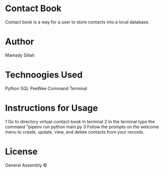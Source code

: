 # Contact Book
Contact book is a way for a user to store contacts into a local database.

# Author
Mamady Sillah 

# Technoogies Used
Python
SQL
PeeWee Command Terminal

# Instructions for Usage
  1 Go to directory virtual-contact-book in terminal 
  2 In the terminal type the command "pipenv run python main.py
  3 Follow the prompts on the welcome menu to create, update,
    view, and delete contacts from your records. 

# License
General Assembly ©    

